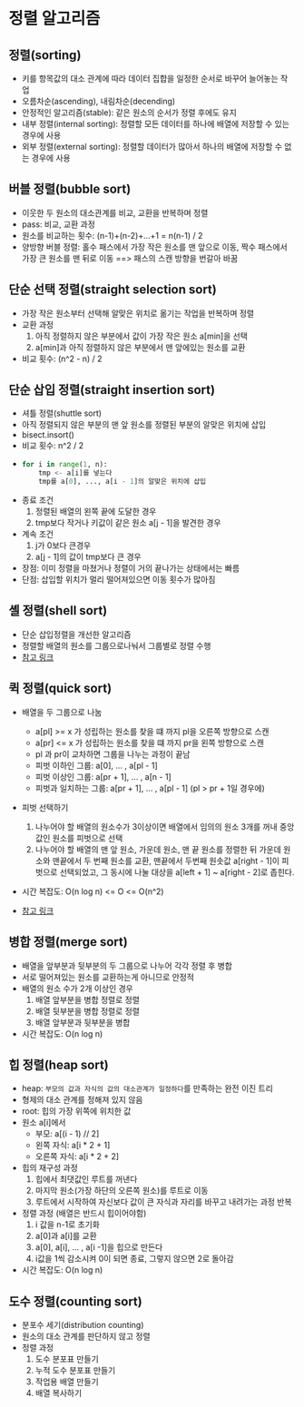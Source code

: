# 정렬 알고리즘

## 정렬(sorting)
- 키를 항목값의 대소 관계에 따라 데이터 집합을 일정한 순서로 바꾸어 늘어놓는 작업
- 오름차순(ascending), 내림차순(decending)
- 안정적인 알고리즘(stable): 같은 원소의 순서가 정렬 후에도 유지
- 내부 정렬(internal sorting): 정렬할 모든 데이터를 하나에 배열에 저장할 수 있는 경우에 사용
- 외부 정렬(external sorting): 정렬할 데이터가 많아서 하나의 배열에 저장할 수 없는 경우에 사용

## 버블 정렬(bubble sort)
- 이웃한 두 원소의 대소관계를 비교, 교환을 반복하며 정렬
- pass: 비교, 교환 과정
- 원소를 비교하는 횟수: (n-1)+(n-2)+...+1 = n(n-1) / 2
- 양방향 버블 정렬: 홀수 패스에서 가장 작은 원소를 맨 앞으로 이동, 짝수 패스에서 가장 큰 원소를 맨 뒤로 이동 ==> 패스의 스캔 방향을 번갈아 바꿈

## 단순 선택 정렬(straight selection sort)
- 가장 작은 원소부터 선택해 알맞은 위치로 옮기는 작업을 반복하며 정렬
- 교환 과정
  1. 아직 정렬하지 않은 부분에서 값이 가장 작은 원소 a[min]을 선택
  2. a[min]과 아직 정렬하지 않은 부분에서 맨 앞에있는 원소를 교환
- 비교 횟수: (n^2 - n) / 2

## 단순 삽입 정렬(straight insertion sort)
- 셔틀 정렬(shuttle sort)
- 아직 정렬되지 않은 부분의 맨 앞 원소를 정렬된 부분의 알맞은 위치에 삽입
- bisect.insort()
- 비교 횟수: n^2 / 2
- 
    ```py
    for i in range(1, n):
        tmp <- a[i]를 넣는다
        tmp를 a[0], ..., a[i - 1]의 알맞은 위치에 삽입
    ```
- 종료 조건
  1. 정렬된 배열의 왼쪽 끝에 도달한 경우
  2. tmp보다 작거나 키값이 같은 원소 a[j - 1]을 발견한 경우
- 계속 조건
  1. j가 0보다 큰경우
  2. a[j - 1]의 값이 tmp보다 큰 경우
- 장점: 이미 정렬을 마쳤거나 정렬이 거의 끝나가는 상태에서는 빠름
- 단점: 삽입할 위치가 멀리 떨어져있으면 이동 횟수가 많아짐

## 셸 정렬(shell sort)
- 단순 삽입정렬을 개선한 알고리즘
- 정렬할 배열의 원소를 그룹으로나눠서 그룹별로 정렬 수행
- [참고 링크](https://ko.wikipedia.org/wiki/%EC%85%B8_%EC%A0%95%EB%A0%AC)

## 퀵 정렬(quick sort)
- 배열을 두 그룹으로 나눔
  - a[pl] >= x 가 성립하는 원소를 찾을 떄 까지 pl을 오른쪽 방향으로 스캔
  - a[pr] <= x 가 성립하는 원소를 찾을 떄 까지 pr을 왼쪽 방향으로 스캔
  - pl 과 pr이 교차하면 그룹을 나누는 과정이 끝남
  - 피벗 이하인 그룹: a[0], ... , a[pl - 1]
  - 피벗 이상인 그룹: a[pr + 1], ... , a[n - 1]
  - 피벗과 일치하는 그룹: a[pr + 1], ... , a[pl - 1] (pl > pr + 1일 경우에)
- 피벗 선택하기
  1. 나누어야 할 배열의 원소수가 3이상이면 배열에서 임의의 원소 3개를 꺼내 중앙값인 원소를 피벗으로 선택
  2. 나누어야 할 배열의 맨 앞 원소, 가운데 원소, 맨 끝 원소를 정렬한 뒤 가운데 원소와 맨끝에서 두 번째 원소를 교환, 맨끝에서 두번째 원솟값 a[right - 1]이 피벗으로 선택되었고, 그 동시에 나눌 대상을 a[left + 1] ~ a[right - 2]로 좁힌다.
- 시간 복잡도: O(n log n) <= O <= O(n^2)

- [참고 링크](https://ko.wikipedia.org/wiki/%ED%80%B5_%EC%A0%95%EB%A0%AC)

## 병합 정렬(merge sort)
- 배열을 앞부분과 뒷부분의 두 그룹으로 나누어 각각 정렬 후 병합
- 서로 떨어져있는 원소를 교환하는게 아니므로 안정적
- 배열의 원소 수가 2개 이상인 경우
  1. 배열 앞부분을 병합 정렬로 정렬
  2. 배열 뒷부분을 병합 정렬로 정렬
  3. 배열 앞부분과 뒷부분을 병합
- 시간 복잡도: O(n log n)

## 힙 정렬(heap sort)
- heap: `부모의 값과 자식의 값의 대소관계가 일정하다`를 만족하는 완전 이진 트리
- 형제의 대소 관계를 정해져 있지 않음
- root: 힙의 가장 위쪽에 위치한 값
- 원소 a[i]에서
  - 부모: a[(i - 1) // 2]
  - 왼쪽 자식: a[i * 2 + 1]
  - 오른쪽 자식: a[i * 2 + 2]
- 힙의 재구성 과정
  1. 힙에서 최댓값인 루트를 꺼낸다
  2. 마지막 원소(가장 하단의 오른쪽 원소)를 루트로 이동
  3. 루트에서 시작하여 자신보다 값이 큰 자식과 자리를 바꾸고 내려가는 과정 반복
- 정렬 과정 (배열은 반드시 힙이어야함)
  1. i 값을 n-1로 초기화
  2. a[0]과 a[i]를 교환
  3. a[0], a[i], ... , a[i -1]을 힙으로 만든다
  4. i값을 1씩 감소시켜 0이 되면 종료, 그렇지 않으면 2로 돌아감
- 시간 복잡도: O(n log n)

## 도수 정렬(counting sort)
- 분포수 세기(distribution counting)
- 원소의 대소 관계를 판단하지 않고 정렬
- 정렬 과정
  1. 도수 분포표 만들기
  2. 누적 도수 분포표 만들기
  3. 작업용 배열 만들기
  4. 배열 복사하기

